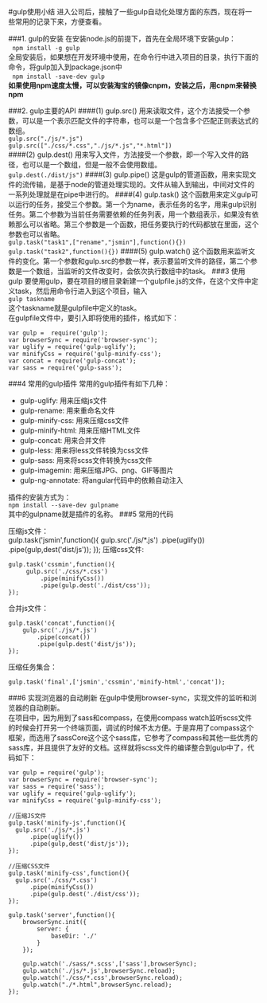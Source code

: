#gulp使用小结
进入公司后，接触了一些gulp自动化处理方面的东西，现在将一些常用的记录下来，方便查看。

###1. gulp的安装
在安装node.js的前提下，首先在全局环境下安装gulp：  
&nbsp;&nbsp;`npm install -g gulp`  
全局安装后，如果想在开发环境中使用，在命令行中进入项目的目录，执行下面的命令，将gulp加入到package.json中  
&nbsp;&nbsp;`npm install -save-dev gulp`  
**如果使用npm速度太慢，可以安装淘宝的镜像cnpm，安装之后，用cnpm来替换npm**  

###2. gulp主要的API
####(1) gulp.src()
用来读取文件，这个方法接受一个参数，可以是一个表示匹配文件的字符串，也可以是一个包含多个匹配正则表达式的数组。  
`gulp.src("./js/*.js")`   
`gulp.src(["./css/*.css","./js/*.js","*.html"])`  
####(2) gulp.dest()
用来写入文件，方法接受一个参数，即一个写入文件的路径，也可以是一个数组，但是一般不会使用数组。  
`gulp.dest(./dist/js")`
####(3) gulp.pipe()
这是gulp的管道函数，用来实现文件的流传输，是基于node的管道处理实现的。文件从输入到输出，中间对文件的一系列处理就是在pipe中进行的。
####(4) gulp.task()
这个函数用来定义gulp可以运行的任务，接受三个参数。第一个为name，表示任务的名字，用来gulp识别任务。第二个参数为当前任务需要依赖的任务列表，用一个数组表示，如果没有依赖那么可以省略。第三个参数是一个函数，把任务要执行的代码都放在里面，这个参数也可以省略。  
`gulp.task("task1",["rename","jsmin"],function(){})`  
`gulp.task("task2",function(){})`
####(5) gulp.watch()
这个函数用来监听文件的变化。第一个参数和gulp.src的参数一样，表示要监听文件的路径，第二个参数是一个数组，当监听的文件改变时，会依次执行数组中的task。
###3 使用gulp
要使用gulp，要在项目的根目录新建一个gulpfile.js的文件，在这个文件中定义task，然后用命令行进入到这个项目，输入  
`gulp taskname`  
这个taskname就是gulpfile中定义的task。  
在gulpfile文件中，要引入即将使用的插件，格式如下：
  
	var gulp =  require('gulp');
	var browserSync = require('browser-sync');  
	var uglify = require('gulp-uglify');  
	var minifyCss = require('gulp-minify-css'); 
	var concat = require('gulp-concat');  
	var sass = require('gulp-sass'); 

###4 常用的gulp插件
常用的gulp插件有如下几种：   

* gulp-uglify: 用来压缩js文件  
* gulp-rename: 用来重命名文件
* gulp-minify-css: 用来压缩css文件
* gulp-minify-html: 用来压缩HTML文件
* gulp-concat: 用来合并文件
* gulp-less: 用来将less文件转换为css文件
* gulp-sass: 用来将scss文件转换为css文件
* gulp-imagemin: 用来压缩JPG、png、GIF等图片
* gulp-ng-annotate: 将angular代码中的依赖自动注入  

插件的安装方式为：  
`npm install --save-dev gulpname`  
其中的gulpname就是插件的名称。
###5 常用的代码

压缩js文件：  
	gulp.task('jsmin',function(){
		 gulp.src('./js/*.js')
	         .pipe(uglify())
	         .pipe(gulp,dest('dist/js'));
	});
压缩css文件:  

	gulp.task('cssmin',function(){
		 gulp.src('./css/*.css')
	      	 .pipe(minifyCss())
	         .pipe(gulp.dest('./dist/css'));
	});  

合并js文件：  

	gulp.task('concat',function(){
		gulp.src('./js/*.js')
	        .pipe(concat())
	        .pipe(gulp.dest('dist/js'));
	});  
 
压缩任务集合：  

	gulp.task('final',['jsmin','cssmin','minify-html','concat']);


###6 实现浏览器的自动刷新
在gulp中使用browser-sync，实现文件的监听和浏览器的自动刷新。  
在项目中，因为用到了sass和compass，在使用compass watch监听scss文件的时候会打开另一个终端页面，调试的时候不太方便。于是弃用了compass这个框架，而选用了sassCore这个这个sass库，它参考了compass和其他一些优秀的sass库，并且提供了友好的文档。这样就将scss文件的编译整合到gulp中了，代码如下：  

	var gulp = require('gulp');
	var browserSync = require('browser-sync');
	var sass = require('sass');
	var uglify = require('gulp-uglify');
	var minifyCss = require('gulp-minify-css');

	//压缩JS文件
	gulp.task('minify-js',function(){
	  gulp.src('./js/*.js')
	      .pipe(uglify())
	      .pipe(gulp,dest('dist/js'));
	});

	//压缩CSS文件
	gulp.task('minify-css',function(){
	  gulp.src('./css/*.css')
	      .pipe(minifyCss())
	      .pipe(gulp.dest('./dist/css'));
	});
	
	gulp.task('server',function(){
		browserSync.init({
			server: {
				baseDir: './'
			}
		});
		
		gulp.watch('./sass/*.scss',['sass'],browserSync);
		gulp.watch('./js/*.js',browserSync.reload);
	    gulp.watch('./css/*.css',browserSync.reload);
	    gulp.watch("./*.html",browserSync.reload);
	}); 


